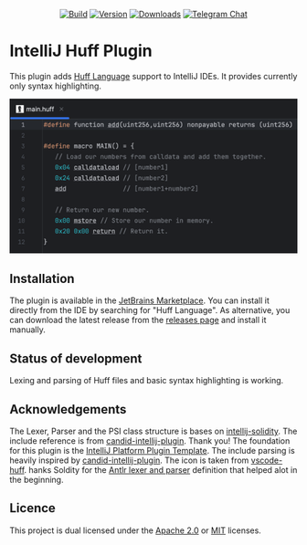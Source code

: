 <div align="center">

[![Build](https://github.com/cakevm/intellij-huff-plugin/actions/workflows/build.yml/badge.svg?branch=main)](https://github.com/cakevm/intellij-huff-plugin/actions/workflows/build.yml)
[![Version](https://img.shields.io/jetbrains/plugin/v/25782-huff-language.svg)](https://plugins.jetbrains.com/plugin/25782-huff-language)
[![Downloads](https://img.shields.io/jetbrains/plugin/d/25782-huff-language.svg)](https://plugins.jetbrains.com/plugin/25782-huff-language)
[![Telegram Chat](https://img.shields.io/badge/telegram-Intellij_Huff_Plugin-2CA5E0?style=plastic&logo=telegram)](https://t.me/intellij_huff_plugin)

</div>

# IntelliJ Huff Plugin
<!-- Plugin description -->
This plugin adds [Huff Language](https://huff.sh) support to IntelliJ IDEs. It provides currently only syntax highlighting.
<!-- Plugin description end -->

![IDE example](./.github/ide_example.png)

## Installation
The plugin is available in the [JetBrains Marketplace](https://plugins.jetbrains.com/plugin/25782-huff-language). You can install it directly from the IDE by searching for "Huff Language". As alternative, you can download the latest release from the [releases page](https://github.com/cakevm/intellij-huff-plugin/releases) and install it manually.

## Status of development
Lexing and parsing of Huff files and basic syntax highlighting is working.

## Acknowledgements
The Lexer, Parser and the PSI class structure is bases on [intellij-solidity](https://github.com/intellij-solidity/intellij-solidity). The include reference is from [candid-intellij-plugin](https://github.com/Alaanor/candid-intellij-plugin). Thank you! The foundation for this plugin is the [IntelliJ Platform Plugin Template](https://github.com/JetBrains/intellij-platform-plugin-template). The include parsing is heavily inspired by [candid-intellij-plugin](https://github.com/Alaanor/candid-intellij-plugin). The icon is taken from [vscode-huff](https://github.com/huff-language/vscode-huff/blob/master/resources/huff.png). hanks Soldity for the [Antlr lexer and parser](https://github.com/ethereum/solidity/blob/develop/docs/grammar/SolidityLexer.g4) definition that helped alot in the beginning.

## Licence
This project is dual licensed under the [Apache 2.0](./LICENSE-APACHE) or [MIT](./LICENSE-MIT) licenses.
